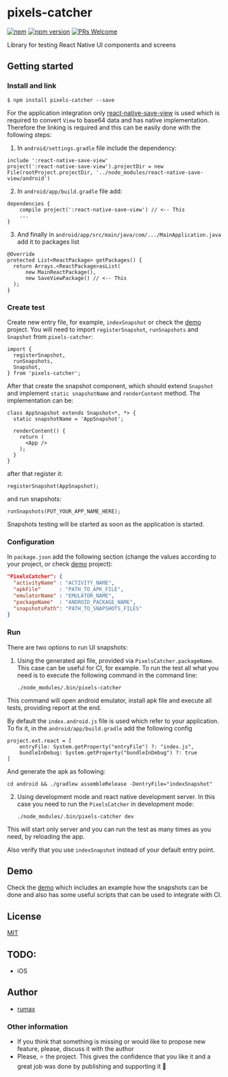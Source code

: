
# pixels-catcher

[![npm](https://img.shields.io/npm/l/express.svg)](https://github.com/rumax/react-native-PixelsCatcher)
[![npm version](https://badge.fury.io/js/pixels-catcher.svg)](https://badge.fury.io/js/pixels-catcher)
[![PRs Welcome](https://img.shields.io/badge/PRs-welcome-brightgreen.svg?style=flat-square)](http://makeapullrequest.com)

 Library for testing React Native UI components and screens

## Getting started

### Install and link

`$ npm install pixels-catcher --save`

For the application integration only [react-native-save-view](https://www.npmjs.com/package/react-native-save-view) is used which is required to convert `View` to base64 data and has native implementation. Therefore the linking is required and this can be easily done with the following steps:

  1) In `android/settings.gradle` file include the dependency:
```
include ':react-native-save-view'
project(':react-native-save-view').projectDir = new File(rootProject.projectDir, '../node_modules/react-native-save-view/android')
```
  2) In `android/app/build.gradle` file add:
```
dependencies {
    compile project(':react-native-save-view') // <-- This
    ...
}
```
  3) And finally in `android/app/src/main/java/com/.../MainApplication.java` add it to packages list
```
@Override
protected List<ReactPackage> getPackages() {
  return Arrays.<ReactPackage>asList(
      new MainReactPackage(),
      new SaveViewPackage() // <-- This
  );
}
```

### Create test

Create new entry file, for example, `indexSnapshot` or check the [demo](https://github.com/rumax/PixelsCatcher/tree/master/demo) project. You will need to import `registerSnapshot`, `runSnapshots` and `Snapshot` from `pixels-catcher`:

```
import {
  registerSnapshot,
  runSnapshots,
  Snapshot,
} from 'pixels-catcher';
```

After that create the snapshot component, which should extend `Snapshot` and implement `static snapshotName` and `renderContent` method. The implementation can be:

```
class AppSnapshot extends Snapshot<*, *> {
  static snapshotName = 'AppSnapshot';

  renderContent() {
    return (
      <App />
    );
  }
}
```

after that register it:

```
registerSnapshot(AppSnapshot);
```

and run snapshots:

```
runSnapshots(PUT_YOUR_APP_NAME_HERE);
```

Snapshots testing will be started as soon as the application is started.

### Configuration

In `package.json` add the following section (change the values according to your project, or check [demo](https://github.com/rumax/PixelsCatcher/tree/master/demo) project):

```json
"PixelsCatcher": {
  "activityName" : "ACTIVITY_NAME",
  "apkFile"      : "PATH_TO_APK_FILE",
  "emulatorName" : "EMULATOR_NAME",
  "packageName"  : "ANDROID_PACKAGE_NAME",
  "snapshotsPath": "PATH_TO_SNAPSHOTS_FILES"
}
```

### Run

There are two options to run UI snapshots:

  1) Using the generated api file, provided via `PixelsCatcher.packageName`. This case can be useful for CI, for example. To run the test all what you need is to execute the following command in the command line:

      `./node_modules/.bin/pixels-catcher`

  This command will open android emulator, install apk file and execute all tests, providing report at the end.

  By default the `index.android.js` file is used which refer to your application. To fix it, in the `android/app/build.gradle` add the following config

```
project.ext.react = [
    entryFile: System.getProperty("entryFile") ?: "index.js",
    bundleInDebug: System.getProperty("bundleInDebug") ?: true
]
```

  And generate the apk as following:

```
cd android && ./gradlew assembleRelease -DentryFile="indexSnapshot"
```

  2) Using development mode and react native development server. In this case you need to run the `PixelsCatcher` in development mode:

      `./node_modules/.bin/pixels-catcher dev`

  This will start only server and you can run the test as many times as you need, by reloading the app.

  Also verify that you use `indexSnapshot` instead of your default entry point.

## Demo
Check the [demo](https://github.com/rumax/PixelsCatcher/tree/master/demo) which includes an example how the snapshots can be done and also has some useful scripts that can be used to integrate with CI.

## License

[MIT](https://opensource.org/licenses/MIT)

## TODO:
  - iOS

## Author

  - [rumax](https://github.com/rumax)

### Other information

  - If you think that something is missing or would like to propose new feature, please, discuss it with the author
  - Please, ⭐️ the project. This gives the confidence that you like it and a great job was done by publishing and supporting it 🤩
